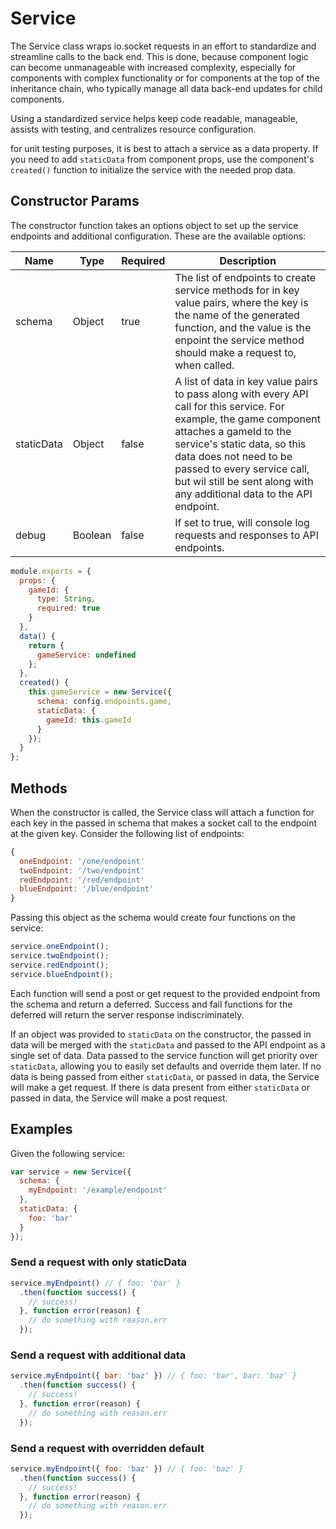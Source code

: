
# Service

The Service class wraps io.socket requests in an effort to standardize and streamline calls to the back end. This is done, because component logic can become unmanageable with increased complexity, especially for components with complex functionality or for components at the top of the inheritance chain, who typically manage all data back-end updates for child components.

Using a standardized service helps keep code readable, manageable, assists with testing, and centralizes resource configuration.

for unit testing purposes, it is best to attach a service as a data property. If you need to add `staticData` from component props, use the component's `created()` function to initialize the service with the needed prop data.

## Constructor Params

The constructor function takes an options object to set up the service endpoints and additional configuration. These are the available options:

Name | Type | Required | Description
---- | ---- | -------- | -----------
schema | Object | true | The list of endpoints to create service methods for in key value pairs, where the key is the name of the generated function, and the value is the enpoint the service method should make a request to, when called.
staticData | Object | false | A list of data in key value pairs to pass along with every API call for this service. For example, the game component attaches a gameId to the service's static data, so this data does not need to be passed to every service call, but wil still be sent along with any additional data to the API endpoint.
debug | Boolean | false | If set to true, will console log requests and responses to API endpoints.

```javascript
module.exports = {
  props: {
    gameId: {
      type: String,
      required: true
    }
  },
  data() {
    return {
      gameService: undefined
    };
  },
  created() {
    this.gameService = new Service({
      schema: config.endpoints.game,
      staticData: {
        gameId: this.gameId
      }
    });
  }
};
```

## Methods

When the constructor is called, the Service class will attach a function for each key in the passed in schema that makes a socket call to the endpoint at the given key. Consider the following list of endpoints:

```javascript
{
  oneEndpoint: '/one/endpoint'
  twoEndpoint: '/two/endpoint'
  redEndpoint: '/red/endpoint'
  blueEndpoint: '/blue/endpoint'
}
```

Passing this object as the schema would create four functions on the service:

```javascript
service.oneEndpoint();
service.twoEndpoint();
service.redEndpoint();
service.blueEndpoint();
```

Each function will send a post or get request to the provided endpoint from the schema and return a deferred. Success and fail functions for the deferred will return the server response indiscriminately.

If an object was provided to `staticData` on the constructor, the passed in data will be merged with the `staticData` and passed to the API endpoint as a single set of data. Data passed to the service function will get priority over `staticData`, allowing you to easily set defaults and override them later. If no data is being passed from either `staticData`, or passed in data, the Service will make a get request. If there is data present from either `staticData` or passed in data, the Service will make a post request.

## Examples

Given the following service:

```javascript
var service = new Service({
  schema: {
    myEndpoint: '/example/endpoint'
  },
  staticData: {
    foo: 'bar'
  }
});
```

### Send a request with only staticData

```javascript
service.myEndpoint() // { foo: 'bar' }
  .then(function success() {
    // success!
  }, function error(reason) {
    // do something with reason.err
  });
```

### Send a request with additional data

```javascript
service.myEndpoint({ bar: 'baz' }) // { foo: 'bar', bar: 'baz' }
  .then(function success() {
    // success!
  }, function error(reason) {
    // do something with reason.err
  });
```

### Send a request with overridden default

```javascript
service.myEndpoint({ foo: 'baz' }) // { foo: 'baz' }
  .then(function success() {
    // success!
  }, function error(reason) {
    // do something with reason.err
  });
```
